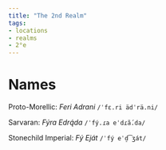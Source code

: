 ```yaml
---
title: "The 2nd Realm"
tags:
- locations
- realms
- 2°e
---
```


# Names
Proto-Morellic: *Feri Adrani* `/ˈfɛ.ri ädˈrä.ni/`

Sarvaran: *Fýra Edrą́da* `/ˈfý.ɾa eˈdɾã́.da/`

Stonechild Imperial: *Fý Eját* `/ˈfý eˈd̠͡ʒát/`